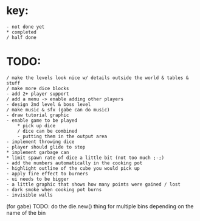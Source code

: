 # key:
	- not done yet
	* completed
	/ half done

# TODO:
	/ make the levels look nice w/ details outside the world & tables & stuff
	/ make more dice blocks
	- add 2+ player support
	/ add a menu -> enable adding other players
	- design 2nd level & boss level
	/ make music & sfx (gabe can do music)
	- draw tutorial graphic
	- enable game to be played
		* pick up dice
		/ dice can be combined
		- putting them in the output area
	- implement throwing dice
	- player should glide to stop
	* implement garbage can
	* limit spawn rate of dice a little bit (not too much ;-;)
	- add the numbers automatically in the cooking pot
	- highlight outline of the cube you would pick up
	- apply fire effect to burners
	- ui needs to be bigger
	- a little graphic that shows how many points were gained / lost
	- dark smoke when cooking pot burns
	- invisible walls
	
(for gabe) TODO: do the die.new() thing for multiple bins depending on the name of the bin
